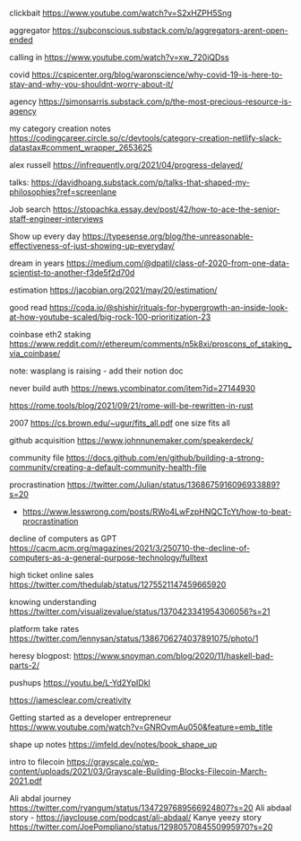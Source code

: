 clickbait https://www.youtube.com/watch?v=S2xHZPH5Sng

aggregator https://subconscious.substack.com/p/aggregators-arent-open-ended

calling in https://www.youtube.com/watch?v=xw_720iQDss

covid https://cspicenter.org/blog/waronscience/why-covid-19-is-here-to-stay-and-why-you-shouldnt-worry-about-it/

agency https://simonsarris.substack.com/p/the-most-precious-resource-is-agency

my category creation notes https://codingcareer.circle.so/c/devtools/category-creation-netlify-slack-datastax#comment_wrapper_2653625

alex russell https://infrequently.org/2021/04/progress-delayed/

talks: https://davidhoang.substack.com/p/talks-that-shaped-my-philosophies?ref=screenlane

Job search https://stopachka.essay.dev/post/42/how-to-ace-the-senior-staff-engineer-interviews

Show up every day https://typesense.org/blog/the-unreasonable-effectiveness-of-just-showing-up-everyday/

dream in years https://medium.com/@dpatil/class-of-2020-from-one-data-scientist-to-another-f3de5f2d70d

estimation https://jacobian.org/2021/may/20/estimation/

good read https://coda.io/@shishir/rituals-for-hypergrowth-an-inside-look-at-how-youtube-scaled/big-rock-100-prioritization-23

coinbase eth2 staking https://www.reddit.com/r/ethereum/comments/n5k8xi/proscons_of_staking_via_coinbase/

note: wasplang is raising - add their notion doc

never build auth https://news.ycombinator.com/item?id=27144930

https://rome.tools/blog/2021/09/21/rome-will-be-rewritten-in-rust

2007 https://cs.brown.edu/~ugur/fits_all.pdf one size fits all

github acquisition https://www.johnnunemaker.com/speakerdeck/

community file https://docs.github.com/en/github/building-a-strong-community/creating-a-default-community-health-file

procrastination https://twitter.com/Julian/status/1368675916096933889?s=20

- https://www.lesswrong.com/posts/RWo4LwFzpHNQCTcYt/how-to-beat-procrastination

decline of computers as GPT https://cacm.acm.org/magazines/2021/3/250710-the-decline-of-computers-as-a-general-purpose-technology/fulltext

high ticket online sales https://twitter.com/thedulab/status/1275521147459665920

knowing understanding https://twitter.com/visualizevalue/status/1370423341954306056?s=21

platform take rates https://twitter.com/lennysan/status/1386706274037891075/photo/1

heresy blogpost:
https://www.snoyman.com/blog/2020/11/haskell-bad-parts-2/

pushups https://youtu.be/L-Yd2YpIDkI

https://jamesclear.com/creativity

Getting started as a developer entrepreneur https://www.youtube.com/watch?v=GNROvmAu050&feature=emb_title

shape up notes https://imfeld.dev/notes/book_shape_up

intro to filecoin https://grayscale.co/wp-content/uploads/2021/03/Grayscale-Building-Blocks-Filecoin-March-2021.pdf

Ali abdal journey https://twitter.com/ryangum/status/1347297689566924807?s=20
Ali abdaal story - https://jayclouse.com/podcast/ali-abdaal/
Kanye yeezy story https://twitter.com/JoePompliano/status/1298057084550995970?s=20
